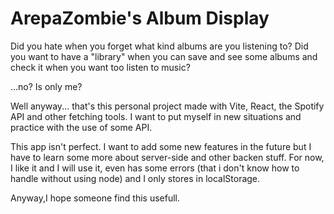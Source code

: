 # ArepaZombie's Album Display

Did you hate when you forget what kind albums are you listening to? Did you want to have a "library" when you can save and see some albums and check it when you want too listen to music?

...no? Is only me?

Well anyway... that's this personal project made with Vite, React, the Spotify API and other fetching tools. I want to put myself in new situations and practice with the use of some API.

This app isn't perfect. I want to add some new features in the future but I have to learn some more about server-side and other backen stuff.  For now, I like it and I will use it, even has some errors (that i don't know how to handle without using node) and I only stores in localStorage.

Anyway,I hope someone find this usefull.